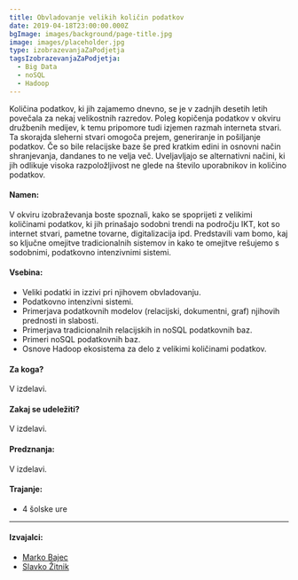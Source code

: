 ```yaml
---
title: Obvladovanje velikih količin podatkov
date: 2019-04-18T23:00:00.000Z
bgImage: images/background/page-title.jpg
image: images/placeholder.jpg
type: izobrazevanjaZaPodjetja
tagsIzobrazevanjaZaPodjetja:
  - Big Data
  - noSQL
  - Hadoop
---
```

Količina podatkov, ki jih zajamemo dnevno, se je v zadnjih desetih letih povečala za nekaj velikostnih razredov. Poleg kopičenja podatkov v okviru družbenih medijev, k temu pripomore tudi izjemen razmah interneta stvari. Ta skorajda sleherni stvari omogoča prejem, generiranje in pošiljanje podatkov. Če so bile relacijske baze še pred kratkim edini in osnovni način shranjevanja, dandanes to ne velja več. Uveljavljajo se alternativni načini, ki jih odlikuje visoka razpoložljivost ne glede na število uporabnikov in količino podatkov. 

#### Namen:

V okviru izobraževanja boste spoznali, kako se spoprijeti z velikimi količinami podatkov, ki jih prinašajo sodobni trendi na področju IKT, kot so internet stvari, pametne tovarne, digitalizacija ipd. Predstavili vam bomo, kaj so ključne omejitve tradicionalnih sistemov in kako te omejitve rešujemo s sodobnimi, podatkovno intenzivnimi sistemi. 

#### Vsebina:

* Veliki podatki in izzivi pri njihovem obvladovanju.
* Podatkovno intenzivni sistemi.
* Primerjava podatkovnih modelov (relacijski, dokumentni, graf) njihovih prednosti in slabosti.
* Primerjava tradicionalnih relacijskih in noSQL podatkovnih baz.
* Primeri noSQL podatkovnih baz.
* Osnove Hadoop ekosistema za delo z velikimi količinami podatkov.

#### Za koga?

V izdelavi.

#### Zakaj se udeležiti?

V izdelavi.

#### Predznanja:

V izdelavi.

#### Trajanje:

* 4 šolske ure

- - -

#### Izvajalci:

* [Marko Bajec](https://akademijafri.si/izvajalci/marko-bajec/)
* [Slavko Žitnik](https://akademijafri.si/izvajalci/slavko-zitnik/)
